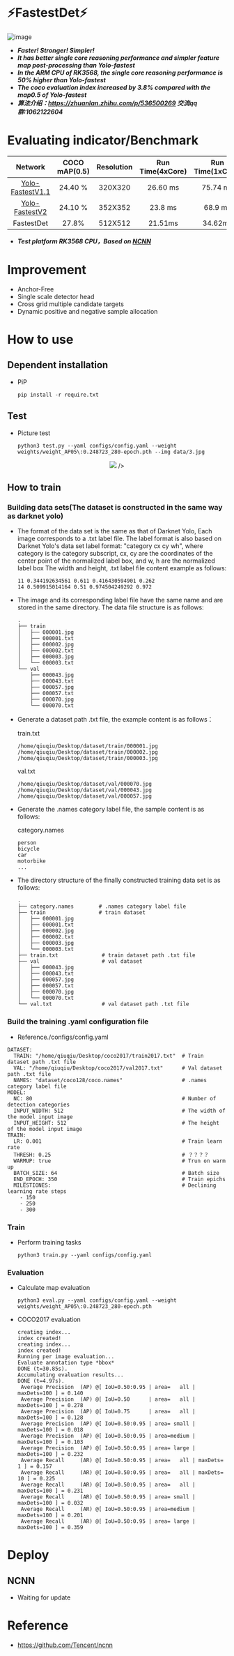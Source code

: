 # :zap:FastestDet:zap:
![image](https://github.com/dog-qiuqiu/FastestDet/blob/main/data/data.png)
* ***Faster! Stronger! Simpler!***
* ***It has better single core reasoning performance and simpler feature map post-processing than Yolo-fastest***
* ***In the ARM CPU of RK3568, the single core reasoning performance is 50% higher than Yolo-fastest***
* ***The coco evaluation index increased by 3.8% compared with the map0.5 of Yolo-fastest***
* ***算法介绍：https://zhuanlan.zhihu.com/p/536500269 交流qq群:1062122604***
# Evaluating indicator/Benchmark
Network|COCO mAP(0.5)|Resolution|Run Time(4xCore)|Run Time(1xCore)|FLOPs(G)|Params(M)
:---:|:---:|:---:|:---:|:---:|:---:|:---:
[Yolo-FastestV1.1](https://github.com/dog-qiuqiu/Yolo-Fastest/tree/master/ModelZoo/yolo-fastest-1.1_coco)|24.40 %|320X320|26.60 ms|75.74 ms|0.252|0.35M
[Yolo-FastestV2](https://github.com/dog-qiuqiu/Yolo-FastestV2/tree/main/modelzoo)|24.10 %|352X352|23.8 ms|68.9 ms|0.212|0.25M
FastestDet|27.8%|512X512|21.51ms|34.62ms|*|0.25M

* ***Test platform RK3568 CPU，Based on [NCNN](https://github.com/Tencent/ncnn)***
# Improvement
* Anchor-Free
* Single scale detector head
* Cross grid multiple candidate targets
* Dynamic positive and negative sample allocation
# How to use
## Dependent installation
* PiP
  ```
  pip install -r require.txt
  ```
## Test
* Picture test
  ```
  python3 test.py --yaml configs/config.yaml --weight weights/weight_AP05\:0.248723_280-epoch.pth --img data/3.jpg
  ```
<div align=center>
<img src="https://github.com/dog-qiuqiu/FastestDet/blob/main/result.png"> />
</div>

## How to train
### Building data sets(The dataset is constructed in the same way as darknet yolo)
* The format of the data set is the same as that of Darknet Yolo, Each image corresponds to a .txt label file. The label format is also based on Darknet Yolo's data set label format: "category cx cy wh", where category is the category subscript, cx, cy are the coordinates of the center point of the normalized label box, and w, h are the normalized label box The width and height, .txt label file content example as follows:
  ```
  11 0.344192634561 0.611 0.416430594901 0.262
  14 0.509915014164 0.51 0.974504249292 0.972
  ```
* The image and its corresponding label file have the same name and are stored in the same directory. The data file structure is as follows:
  ```
  .
  ├── train
  │   ├── 000001.jpg
  │   ├── 000001.txt
  │   ├── 000002.jpg
  │   ├── 000002.txt
  │   ├── 000003.jpg
  │   └── 000003.txt
  └── val
      ├── 000043.jpg
      ├── 000043.txt
      ├── 000057.jpg
      ├── 000057.txt
      ├── 000070.jpg
      └── 000070.txt
  ```
* Generate a dataset path .txt file, the example content is as follows：
  
  train.txt
  ```
  /home/qiuqiu/Desktop/dataset/train/000001.jpg
  /home/qiuqiu/Desktop/dataset/train/000002.jpg
  /home/qiuqiu/Desktop/dataset/train/000003.jpg
  ```
  val.txt
  ```
  /home/qiuqiu/Desktop/dataset/val/000070.jpg
  /home/qiuqiu/Desktop/dataset/val/000043.jpg
  /home/qiuqiu/Desktop/dataset/val/000057.jpg
  ```
* Generate the .names category label file, the sample content is as follows:
 
  category.names
  ```
  person
  bicycle
  car
  motorbike
  ...
  
  ```
* The directory structure of the finally constructed training data set is as follows:
  ```
  .
  ├── category.names        # .names category label file
  ├── train                 # train dataset
  │   ├── 000001.jpg
  │   ├── 000001.txt
  │   ├── 000002.jpg
  │   ├── 000002.txt
  │   ├── 000003.jpg
  │   └── 000003.txt
  ├── train.txt              # train dataset path .txt file
  ├── val                    # val dataset
  │   ├── 000043.jpg
  │   ├── 000043.txt
  │   ├── 000057.jpg
  │   ├── 000057.txt
  │   ├── 000070.jpg
  │   └── 000070.txt
  └── val.txt                # val dataset path .txt file

  ```
### Build the training .yaml configuration file
* Reference./configs/config.yaml
```
DATASET:
  TRAIN: "/home/qiuqiu/Desktop/coco2017/train2017.txt"  # Train dataset path .txt file
  VAL: "/home/qiuqiu/Desktop/coco2017/val2017.txt"      # Val dataset path .txt file 
  NAMES: "dataset/coco128/coco.names"                   # .names category label file
MODEL:
  NC: 80                                                # Number of detection categories
  INPUT_WIDTH: 512                                      # The width of the model input image
  INPUT_HEIGHT: 512                                     # The height of the model input image
TRAIN:
  LR: 0.001                                             # Train learn rate
  THRESH: 0.25                                          # ？？？？
  WARMUP: true                                          # Trun on warm up
  BATCH_SIZE: 64                                        # Batch size
  END_EPOCH: 350                                        # Train epichs
  MILESTIONES:                                          # Declining learning rate steps
    - 150
    - 250
    - 300
```
### Train
* Perform training tasks
  ```
  python3 train.py --yaml configs/config.yaml
  ```
### Evaluation
* Calculate map evaluation
  ```
  python3 eval.py --yaml configs/config.yaml --weight weights/weight_AP05\:0.248723_280-epoch.pth
  ```
* COCO2017 evaluation
  ```
  creating index...
  index created!
  creating index...
  index created!
  Running per image evaluation...
  Evaluate annotation type *bbox*
  DONE (t=30.85s).
  Accumulating evaluation results...
  DONE (t=4.97s).
   Average Precision  (AP) @[ IoU=0.50:0.95 | area=   all | maxDets=100 ] = 0.140
   Average Precision  (AP) @[ IoU=0.50      | area=   all | maxDets=100 ] = 0.278
   Average Precision  (AP) @[ IoU=0.75      | area=   all | maxDets=100 ] = 0.128
   Average Precision  (AP) @[ IoU=0.50:0.95 | area= small | maxDets=100 ] = 0.018
   Average Precision  (AP) @[ IoU=0.50:0.95 | area=medium | maxDets=100 ] = 0.103
   Average Precision  (AP) @[ IoU=0.50:0.95 | area= large | maxDets=100 ] = 0.232
   Average Recall     (AR) @[ IoU=0.50:0.95 | area=   all | maxDets=  1 ] = 0.157
   Average Recall     (AR) @[ IoU=0.50:0.95 | area=   all | maxDets= 10 ] = 0.225
   Average Recall     (AR) @[ IoU=0.50:0.95 | area=   all | maxDets=100 ] = 0.231
   Average Recall     (AR) @[ IoU=0.50:0.95 | area= small | maxDets=100 ] = 0.032
   Average Recall     (AR) @[ IoU=0.50:0.95 | area=medium | maxDets=100 ] = 0.201
   Average Recall     (AR) @[ IoU=0.50:0.95 | area= large | maxDets=100 ] = 0.359

  ```
# Deploy
## NCNN
* Waiting for update
# Reference
* https://github.com/Tencent/ncnn
